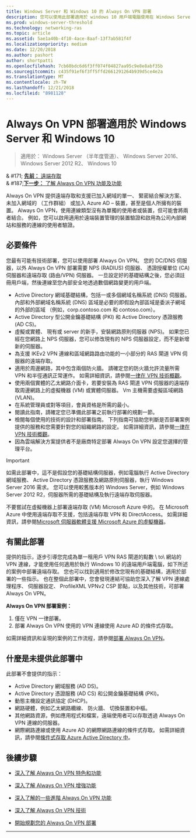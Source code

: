 ```yaml
---
title: Windows Server 和 Windows 10 的 Always On VPN 部署
description: 您可以使用此部署適用於 windows 10 用戶端電腦使用在 Windows Server 2016 或更新版本的遠端存取和 Always On VPN 設定檔部署為遠端員工一律在虛擬私人網路 (VPN) 連線。
ms.prod: windows-server-threshold
ms.technology: networking-ras
ms.topic: article
ms.assetid: 5ae1a40b-4f10-4ace-8aaf-13f7ab581f4f
ms.localizationpriority: medium
ms.date: 12/20/2018
ms.author: pashort
author: shortpatti
ms.openlocfilehash: 7cb60bdc6d6f3ff074f04827aa95c9e8e8abf35b
ms.sourcegitcommit: c435f91ef6f3ff5ffd2661291264b939d5ce4e2a
ms.translationtype: MT
ms.contentlocale: zh-TW
ms.lasthandoff: 12/21/2018
ms.locfileid: "8981128"
---
```

# Always On VPN 部署適用於 Windows Server 和 Windows 10

>適用於： Windows Server （半年度管道）、 Windows Server 2016、 Windows Server 2012 R2、 Windows 10

& #171; [**先前：** 遠端存取](../../../Remote-Access.md)<br>
& #187;[**下一步：** 了解 Always On VPN 功能及功能](../../vpn-map-da.md)


Always On VPN 提供遠端存取和支援已加入網域的單一、 緊密結合解決方案、 未加入網域的 （工作群組） 或加入 Azure AD – 裝置，甚至是個人所擁有的裝置。  Always On VPN，使用連線類型沒有為單獨的使用者或裝置，但可能會將兩者結合。 例如，您可以啟用適用於遠端裝置管理的裝置驗證和啟用為公司內部網站和服務的連線的使用者驗證。



## 必要條件

您最有可能有技術部署，您可以使用部署 Always On VPN。 您的 DC/DNS 伺服器，以外 Always On VPN 部署需要 NPS (RADIUS) 伺服器、 憑證授權單位 (CA) 伺服器和遠端存取 (路由/VPN) 伺服器。 一旦設定好的基礎結構之後，您必須註冊用戶端，然後連線至您內部安全地透過數個網路變更的用戶端。

- Active Directory 網域基礎結構，包括一或多個網域名稱系統 (DNS) 伺服器。 內部和外部網域名稱系統 (DNS) 區域是必要的即假設內部區域是委派子網域的外部的區域 （例如，corp.contoso.com 和 contoso.com）。
- Active Directory 型公開金鑰基礎結構 (PKI) 和 Active Directory 憑證服務 (AD CS)。
- 虛擬或實體、 現有或 server 的新手，安裝網路原則伺服器 (NPS)。 如果您已經在您網路上 NPS 伺服器，您可以修改現有的 NPS 伺服器設定，而不是新增新的伺服器。
- 為支援 IKEv2 VPN 連線和區域網路路由功能的一小部分的 RAS 閘道 VPN 伺服器的遠端存取。
- 適用於周邊網路，其中包含兩個防火牆。  請確定您的防火牆允許流量所需 VPN 和半徑通訊正常運作。 如需詳細資訊，請參閱[一律在 VPN 技術概觀](../always-on-vpn-technology-overview.md)。
- 使用兩個實體的乙太網路介面卡，若要安裝為 RAS 閘道 VPN 伺服器的遠端存取周邊網路上的虛擬機器 (VM) 或實體伺服器。 Vm 主機需要虛擬區域網路 (VLAN)。 
- 在系統管理員或對等項目，會員資格是所需的最小。
- 閱讀此指南，請確定您已準備此部署之前執行部署的規劃一節。
- 檢閱每個使用的技術的設計和部署指南。 下列指南可協助您判斷是否部署案例提供的服務和您需要針對您的組織網路的設定。 如需詳細資訊，請參閱[一律在 VPN 技術概觀](../always-on-vpn-technology-overview.md)。
- 因為雲端解決方案提供者不是廠商特定部署 Always On VPN 設定您選擇的管理平台。


>[!IMPORTANT]
>如需此部署中，這不是假設您的基礎結構伺服器，例如電腦執行 Active Directory 網域服務、 Active Directory 憑證服務及網路原則伺服器，執行 Windows Server 2016 需求。 您可以使用較舊版本的 Windows Server，例如 Windows Server 2012 R2，伺服器所需的基礎結構及執行遠端存取伺服器。
>
>不要嘗試在虛擬機器上部署遠端存取 \(VM\) Microsoft Azure 中的。 在 Microsoft Azure 中使用遠端存取不支援，包括遠端存取 VPN 和 DirectAccess。 如需詳細資訊，請參閱[Microsoft 伺服器軟體支援 Microsoft Azure 的虛擬機器](https://support.microsoft.com/help/2721672/microsoft-server-software-support-for-microsoft-azure-virtual-machines)。


## <a name="bkmk_about"></a>有關此部署

提供的指示，逐步引導您完成為單一租用戶 VPN RAS 閘道的點數 \ to\ 網站的 VPN 連線，才能使用任何適用於執行 Windows 10 的遠端用戶端電腦，如下所述的案例中部署遠端存取。 您也可以找到適用於修改您現有的基礎結構，適用於部署的一些指示。 也在整個此部署中，您會發現連結可協助您深入了解 VPN 連線處理程序、 伺服器設定、 ProfileXML VPNv2 CSP 節點，以及其他技術，可部署 Always On VPN。

**Always On VPN 部署案例：**

1. 僅在 VPN 一律部署。
2. 部署 Always On VPN 使用的 VPN 連線使用 Azure AD 的條件式存取。


如需詳細資訊和呈現的案例的工作流程，請參閱[部署 Always On VPN](always-on-vpn-deploy-deployment.md)。


## <a name="bkmk_not"></a>什麼是未提供此部署中

此部署不會提供的指示：

- Active Directory 網域服務 \(AD DS\)。
- Active Directory 憑證服務 \(AD CS\) 和公開金鑰基礎結構 \(PKI\)。
- 動態主機設定通訊協定 \(DHCP\)。 
- 網路硬體，例如乙太網路纜線、 防火牆、 切換裝置和中樞。
- 其他網路資源，例如應用程式和檔案，遠端使用者可以存取透過 Always On VPN 連線的伺服器。
- 網際網路連線或使用 Azure AD 的網際網路連線的條件式存取。 如需詳細資訊，請參閱[條件式存取 Azure Active Directory 中](https://docs.microsoft.com/azure/active-directory/active-directory-conditional-access-azure-portal)。




## 後續步驟

- [深入了解 Always On VPN 特色和功能](../../vpn-map-da.md)

- [深入了解 Always On VPN 增強功能](../always-on-vpn-enhancements.md)

- [深入了解的一些進階 Always On VPN 功能](always-on-vpn-adv-options.md)

- [深入了解 Always On VPN 技術](../always-on-vpn-technology-overview.md)

- [開始規劃您的 Always On VPN 部署](always-on-vpn-deploy-deployment.md)


---
